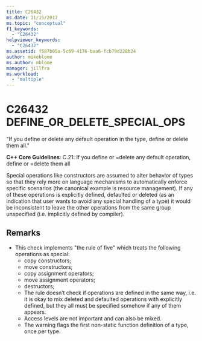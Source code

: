 ```yaml
---
title: C26432
ms.date: 11/15/2017
ms.topic: "conceptual"
f1_keywords:
  - "C26432"
helpviewer_keywords:
  - "C26432"
ms.assetid: f587b05a-5c69-4176-baa6-fcb79d228b24
author: mikeblome
ms.author: mblome
manager: jillfra
ms.workload:
  - "multiple"
---
```

# C26432 DEFINE_OR_DELETE_SPECIAL_OPS
"If you define or delete any default operation in the type, define or delete them all."

**C++ Core Guidelines**:
C.21: If you define or =delete any default operation, define or =delete them all

Special operations like constructors are assumed to alter behavior of types so that they rely more on language mechanisms to automatically enforce specific scenarios (the canonical example is resource management). If any of these operations is explicitly defined, defaulted or deleted (as an indication that user wants to avoid any special handling of a type) it would be inconsistent to leave the other operations from the same group unspecified (i.e. implicitly defined by compiler).

## Remarks
- This check implements "the rule of five" which treats the following operations as special:
  - copy constructors;
  - move constructors;
  - copy assignment operators;
  - move assignment operators;
  - destructors;
  - The rule doesn’t check if operations are defined in the same way, i.e. it is okay to mix deleted and defaulted operations with explicitly defined, but they all must be specified somehow if any of them appears.
  - Access levels are not important and can also be mixed.
  - The warning flags the first non-static function definition of a type, once per type.
